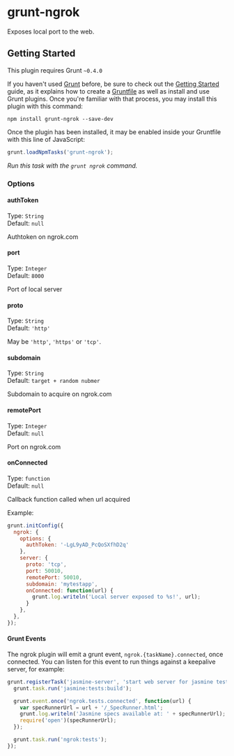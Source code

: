 # grunt-ngrok

Exposes local port to the web.

## Getting Started
This plugin requires Grunt `~0.4.0`

If you haven't used [Grunt](http://gruntjs.com/) before, be sure to check out the [Getting Started](http://gruntjs.com/getting-started) guide, as it explains how to create a [Gruntfile](http://gruntjs.com/sample-gruntfile) as well as install and use Grunt plugins. Once you're familiar with that process, you may install this plugin with this command:

```shell
npm install grunt-ngrok --save-dev
```

Once the plugin has been installed, it may be enabled inside your Gruntfile with this line of JavaScript:

```js
grunt.loadNpmTasks('grunt-ngrok');
```

_Run this task with the `grunt ngrok` command._


### Options

#### authToken
Type: `String`  
Default: `null`

Authtoken on ngrok.com

#### port
Type: `Integer`  
Default: `8000`

Port of local server

#### proto
Type: `String`  
Default: `'http'`

May be `'http'`, `'https'` or `'tcp'`.

#### subdomain
Type: `String`  
Default: `target + random nubmer`

Subdomain to acquire on ngrok.com 

#### remotePort
Type: `Integer`  
Default: `null`

Port on ngrok.com

#### onConnected
Type: `function`  
Default: `null`

Callback function called when url acquired

Example:
```js
grunt.initConfig({
  ngrok: {
    options: {
      authToken: '-LgL9yAD_PcQoSXfhD2q'
    },
    server: {
      proto: 'tcp',
      port: 50010,
      remotePort: 50010,
      subdomain: 'mytestapp',
      onConnected: function(url) {
        grunt.log.writeln('Local server exposed to %s!', url);
      }
    },
  },
});
```

#### Grunt Events
The ngrok plugin will emit a grunt event, `ngrok.{taskName}.connected`, once connected.
You can listen for this event to run things against a keepalive server, for example:

```javascript
grunt.registerTask('jasmine-server', 'start web server for jasmine tests in browser', function() {
  grunt.task.run('jasmine:tests:build');

  grunt.event.once('ngrok.tests.connected', function(url) {
    var specRunnerUrl = url + '/_SpecRunner.html';
    grunt.log.writeln('Jasmine specs available at: ' + specRunnerUrl);
    require('open')(specRunnerUrl);
  });

  grunt.task.run('ngrok:tests');
});
```



